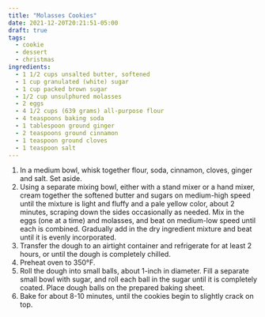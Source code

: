 ```yaml
---
title: "Molasses Cookies"
date: 2021-12-20T20:21:51-05:00
draft: true
tags:
  - cookie
  - dessert
  - christmas
ingredients:
  - 1 1/2 cups unsalted butter, softened
  - 1 cup granulated (white) sugar
  - 1 cup packed brown sugar
  - 1/2 cup unsulphured molasses
  - 2 eggs
  - 4 1/2 cups (639 grams) all-purpose flour
  - 4 teaspoons baking soda
  - 1 tablespoon ground ginger
  - 2 teaspoons ground cinnamon
  - 1 teaspoon ground cloves
  - 1 teaspoon salt
---
```


1. In a medium bowl, whisk together flour, soda, cinnamon, cloves, ginger and salt. Set aside.
2. Using a separate mixing bowl, either with a stand mixer or a hand mixer, cream together the softened butter and sugars on medium-high speed until the mixture is light and fluffy and a pale yellow color, about 2 minutes, scraping down the sides occasionally as needed. Mix in the eggs (one at a time) and molasses, and beat on medium-low speed until each is combined. Gradually add in the dry ingredient mixture and beat until it is evenly incorporated.
3. Transfer the dough to an airtight container and refrigerate for at least 2 hours, or until the dough is completely chilled.
4. Preheat oven to 350°F.
5. Roll the dough into small balls, about 1-inch in diameter. Fill a separate small bowl with sugar, and roll each ball in the sugar until it is completely coated. Place dough balls on the prepared baking sheet.
6. Bake for about 8-10 minutes, until the cookies begin to slightly crack on top.
